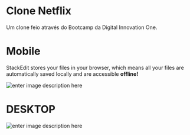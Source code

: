 # Clone Netflix
Um clone feio através do Bootcamp da Digital Innovation One.



# Mobile

StackEdit stores your files in your browser, which means all your files are automatically saved locally and are accessible **offline!**

![enter image description here](https://github.com/Emersonpacifico/CloneNetflix/blob/master/img/mobile.gif?raw=true)


# DESKTOP

![enter image description here](https://github.com/Emersonpacifico/CloneNetflix/blob/master/img/Pagina.gif?raw=true)
